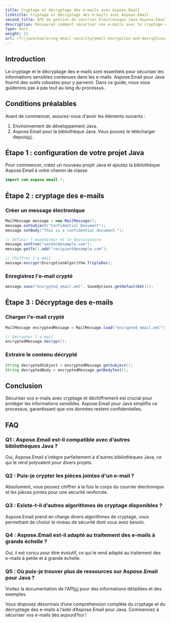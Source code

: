 ```yaml
---
title: Cryptage et décryptage des e-mails avec Aspose.Email
linktitle: Cryptage et décryptage des e-mails avec Aspose.Email
second_title: API de gestion de courrier électronique Java Aspose.Email
description: Découvrez comment sécuriser vos e-mails avec le cryptage et le décryptage des e-mails à l'aide d'Aspose.Email pour Java. Guide étape par étape, code source et FAQ inclus.
type: docs
weight: 11
url: /fr/java/exploring-email-security/email-encryption-and-decryption/
---
```


## Introduction

Le cryptage et le décryptage des e-mails sont essentiels pour sécuriser les informations sensibles contenues dans les e-mails. Aspose.Email pour Java fournit des outils robustes pour y parvenir. Dans ce guide, nous vous guiderons pas à pas tout au long du processus.

## Conditions préalables

Avant de commencer, assurez-vous d'avoir les éléments suivants :

1. Environnement de développement Java.
2.  Aspose.Email pour la bibliothèque Java. Vous pouvez le télécharger depuis[ici](https://releases.aspose.com/email/java/).

## Étape 1 : configuration de votre projet Java

Pour commencer, créez un nouveau projet Java et ajoutez la bibliothèque Aspose.Email à votre chemin de classe.

```java
import com.aspose.email.*;
```

## Étape 2 : cryptage des e-mails

### Créer un message électronique

```java
MailMessage message = new MailMessage();
message.setSubject("Confidential Document");
message.setBody("This is a confidential document.");

// Définir l'expéditeur et le destinataire
message.setFrom("sender@example.com");
message.getTo().add("recipient@example.com");

// Chiffrer l'e-mail
message.encrypt(EncryptionAlgorithm.TripleDes);
```

### Enregistrez l'e-mail crypté

```java
message.save("encrypted_email.eml", SaveOptions.getDefaultEml());
```

## Étape 3 : Décryptage des e-mails

### Charger l'e-mail crypté

```java
MailMessage encryptedMessage = MailMessage.load("encrypted_email.eml");

// Décrypter l'e-mail
encryptedMessage.decrypt();
```

### Extraire le contenu décrypté

```java
String decryptedSubject = encryptedMessage.getSubject();
String decryptedBody = encryptedMessage.getBodyText();
```

## Conclusion

Sécuriser vos e-mails avec cryptage et déchiffrement est crucial pour protéger les informations sensibles. Aspose.Email pour Java simplifie ce processus, garantissant que vos données restent confidentielles.

## FAQ

### Q1 : Aspose.Email est-il compatible avec d’autres bibliothèques Java ?

Oui, Aspose.Email s'intègre parfaitement à d'autres bibliothèques Java, ce qui le rend polyvalent pour divers projets.

### Q2 : Puis-je crypter les pièces jointes d'un e-mail ?

Absolument, vous pouvez chiffrer à la fois le corps du courrier électronique et les pièces jointes pour une sécurité renforcée.

### Q3 : Existe-t-il d’autres algorithmes de cryptage disponibles ?

Aspose.Email prend en charge divers algorithmes de cryptage, vous permettant de choisir le niveau de sécurité dont vous avez besoin.

### Q4 : Aspose.Email est-il adapté au traitement des e-mails à grande échelle ?

Oui, il est conçu pour être évolutif, ce qui le rend adapté au traitement des e-mails à petite et à grande échelle.

### Q5 : Où puis-je trouver plus de ressources sur Aspose.Email pour Java ?

 Visitez la documentation de l'API[ici](https://reference.aspose.com/email/java/) pour des informations détaillées et des exemples.

Vous disposez désormais d’une compréhension complète du cryptage et du décryptage des e-mails à l’aide d’Aspose.Email pour Java. Commencez à sécuriser vos e-mails dès aujourd’hui !